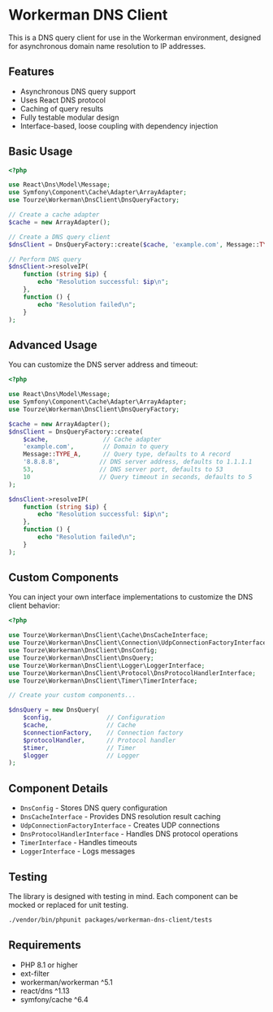 # Workerman DNS Client

This is a DNS query client for use in the Workerman environment, designed for asynchronous domain name resolution to IP addresses.

## Features

- Asynchronous DNS query support
- Uses React DNS protocol
- Caching of query results
- Fully testable modular design
- Interface-based, loose coupling with dependency injection

## Basic Usage

```php
<?php

use React\Dns\Model\Message;
use Symfony\Component\Cache\Adapter\ArrayAdapter;
use Tourze\Workerman\DnsClient\DnsQueryFactory;

// Create a cache adapter
$cache = new ArrayAdapter();

// Create a DNS query client
$dnsClient = DnsQueryFactory::create($cache, 'example.com', Message::TYPE_A);

// Perform DNS query
$dnsClient->resolveIP(
    function (string $ip) {
        echo "Resolution successful: $ip\n";
    },
    function () {
        echo "Resolution failed\n";
    }
);
```

## Advanced Usage

You can customize the DNS server address and timeout:

```php
<?php

use React\Dns\Model\Message;
use Symfony\Component\Cache\Adapter\ArrayAdapter;
use Tourze\Workerman\DnsClient\DnsQueryFactory;

$cache = new ArrayAdapter();
$dnsClient = DnsQueryFactory::create(
    $cache,               // Cache adapter
    'example.com',        // Domain to query
    Message::TYPE_A,      // Query type, defaults to A record
    '8.8.8.8',           // DNS server address, defaults to 1.1.1.1
    53,                  // DNS server port, defaults to 53
    10                   // Query timeout in seconds, defaults to 5
);

$dnsClient->resolveIP(
    function (string $ip) {
        echo "Resolution successful: $ip\n";
    },
    function () {
        echo "Resolution failed\n";
    }
);
```

## Custom Components

You can inject your own interface implementations to customize the DNS client behavior:

```php
<?php

use Tourze\Workerman\DnsClient\Cache\DnsCacheInterface;
use Tourze\Workerman\DnsClient\Connection\UdpConnectionFactoryInterface;
use Tourze\Workerman\DnsClient\DnsConfig;
use Tourze\Workerman\DnsClient\DnsQuery;
use Tourze\Workerman\DnsClient\Logger\LoggerInterface;
use Tourze\Workerman\DnsClient\Protocol\DnsProtocolHandlerInterface;
use Tourze\Workerman\DnsClient\Timer\TimerInterface;

// Create your custom components...

$dnsQuery = new DnsQuery(
    $config,               // Configuration
    $cache,                // Cache
    $connectionFactory,    // Connection factory
    $protocolHandler,      // Protocol handler
    $timer,                // Timer
    $logger                // Logger
);
```

## Component Details

- `DnsConfig` - Stores DNS query configuration
- `DnsCacheInterface` - Provides DNS resolution result caching
- `UdpConnectionFactoryInterface` - Creates UDP connections
- `DnsProtocolHandlerInterface` - Handles DNS protocol operations
- `TimerInterface` - Handles timeouts
- `LoggerInterface` - Logs messages

## Testing

The library is designed with testing in mind. Each component can be mocked or replaced for unit testing.

```bash
./vendor/bin/phpunit packages/workerman-dns-client/tests
```

## Requirements

- PHP 8.1 or higher
- ext-filter
- workerman/workerman ^5.1
- react/dns ^1.13
- symfony/cache ^6.4
